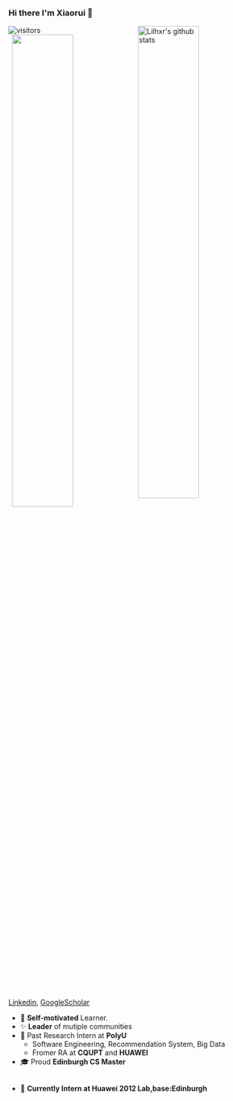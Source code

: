 ### Hi there  I'm Xiaorui 🤩

<a href="http://google.com">
 <img align="right" width="49%" src="https://github-readme-stats.vercel.app/api?username=Lilhxr&show_icons=true&title_color=ff8f1c&icon_color=250E62&text_color=193549&bg_color=f2fcff" alt="Lilhxr's github stats" />
</a>

![visitors](https://visitor-badge.glitch.me/badge?page_id=Lilhxr.Lilhxr.README)
<img align="right" width="49%" src="https://github-readme-stats.vercel.app/api/top-langs/?username=Lilhxr&layout=compact">

[Linkedin](https://www.linkedin.com/in/lil-hxr/), [GoogleScholar](https://scholar.google.com/citations?hl=en&user=fhqzdSAAAAAJ&view_op=list_works&sortby=title)
 - 📌 **Self-motivated** Learner.
 - ✨ **Leader** of mutiple communities
 - 👔 Past Research Intern at **PolyU**
   - Software Engineering, Recommendation System, Big Data
   - Fromer RA at **CQUPT** and **HUAWEI**
 - 🎓 Proud **Edinburgh CS Master**
 
## 
 - 🎨 **Currently Intern at Huawei 2012 Lab,base:Edinburgh**

